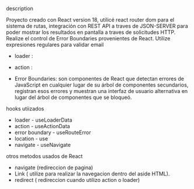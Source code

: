 



description

Proyecto creado con React version 18, utilicé react router dom para el sistema de rutas, integración con REST API a traves de JSON-SERVER para poder mostrar los resultados en pantalla a traves de solicitudes HTTP. Realize el control de Error Boundaries provenientes de React. Utilize expresiones regulares para validar email  

- loader :
- action : 

- Error Boundaries: son componentes de React que detectan errores de JavaScript en cualquier lugar de su árbol de componentes secundarios, registran esos errores y muestran una interfaz de usuario alternativa en lugar del árbol de componentes que se bloqueó.

hooks utiizados
- loader -  useLoaderData
- action -  useActionData
- error boundary -  useRouteError
- location - use
- navigate - useNavigate

otros metodos usados de React
- navigate (redireccion de pagina)
- Link ( utilize para realizar la navegacion dentro del aside HTML).
- redirect ( redireccion cuando utilizo action o loader)
